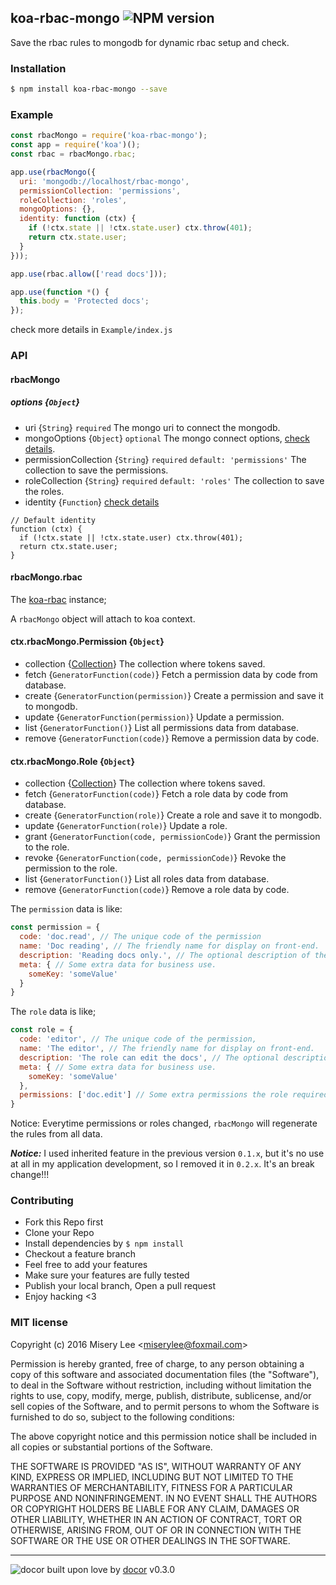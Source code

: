 ## koa-rbac-mongo ![NPM version](https://img.shields.io/npm/v/koa-rbac-mongo.svg?style=flat)

 Save the rbac rules to mongodb for dynamic rbac setup and check.

### Installation
```bash
$ npm install koa-rbac-mongo --save
```

### Example
```js
const rbacMongo = require('koa-rbac-mongo');
const app = require('koa')();
const rbac = rbacMongo.rbac;

app.use(rbacMongo({
  uri: 'mongodb://localhost/rbac-mongo',
  permissionCollection: 'permissions',
  roleCollection: 'roles',
  mongoOptions: {},
  identity: function (ctx) {
    if (!ctx.state || !ctx.state.user) ctx.throw(401);
    return ctx.state.user;
  }
}));

app.use(rbac.allow(['read docs']));

app.use(function *() {
  this.body = 'Protected docs';
});

```
check more details in `Example/index.js`

### API
#### rbacMongo
##### options {`Object`}
* uri {`String`} `required` The mongo uri to connect the mongodb.
* mongoOptions {`Object`} `optional` The mongo connect options, [check details](http://mongodb.github.io/node-mongodb-native/2.2/reference/connecting/connection-settings/).
* permissionCollection {`String`} `required` `default: 'permissions'` The collection to save the permissions.
* roleCollection {`String`} `required` `default: 'roles'` The collection to save the roles.
* identity {`Function`} [check details](https://github.com/yanickrochon/koa-rbac)
```
// Default identity
function (ctx) {
  if (!ctx.state || !ctx.state.user) ctx.throw(401);
  return ctx.state.user;
}
```
#### rbacMongo.rbac
The [koa-rbac](https://github.com/yanickrochon/koa-rbac) instance;

A `rbacMongo` object will attach to koa context.
#### ctx.rbacMongo.Permission {`Object`}
* collection {[Collection](http://mongodb.github.io/node-mongodb-native/2.2/api/Collection.html)} The collection where tokens saved.
* fetch {`GeneratorFunction(code)`} Fetch a permission data by code from database.
* create {`GeneratorFunction(permission)`} Create a permission and save it to mongodb.
* update {`GeneratorFunction(permission)`} Update a permission.
* list {`GeneratorFunction()`} List all permissions data from database.
* remove {`GeneratorFunction(code)`} Remove a permission data by code.

#### ctx.rbacMongo.Role {`Object`}
* collection {[Collection](http://mongodb.github.io/node-mongodb-native/2.2/api/Collection.html)} The collection where tokens saved.
* fetch {`GeneratorFunction(code)`} Fetch a role data by code from database.
* create {`GeneratorFunction(role)`} Create a role and save it to mongodb.
* update {`GeneratorFunction(role)`} Update a role.
* grant {`GeneratorFunction(code, permissionCode)`} Grant the permission to the role.
* revoke {`GeneratorFunction(code, permissionCode)`} Revoke the permission to the role.
* list {`GeneratorFunction()`} List all roles data from database.
* remove {`GeneratorFunction(code)`} Remove a role data by code.

The `permission` data is like:
```javascript
const permission = {
  code: 'doc.read', // The unique code of the permission
  name: 'Doc reading', // The friendly name for display on front-end.
  description: 'Reading docs only.', // The optional description of the permission
  meta: { // Some extra data for business use.
    someKey: 'someValue'
  }
}
```
The `role` data is like;
```javascript
const role = {
  code: 'editor', // The unique code of the permission,
  name: 'The editor', // The friendly name for display on front-end.
  description: 'The role can edit the docs', // The optional description of the role
  meta: { // Some extra data for business use.
    someKey: 'someValue'
  },
  permissions: ['doc.edit'] // Some extra permissions the role required
}
```
Notice: Everytime permissions or roles changed, `rbacMongo` will regenerate the rules from all data.

***Notice:*** I used inherited feature in the previous version `0.1.x`, but it's no use at all in my
application development, so I removed it in `0.2.x`. It's an break change!!!


### Contributing
- Fork this Repo first
- Clone your Repo
- Install dependencies by `$ npm install`
- Checkout a feature branch
- Feel free to add your features
- Make sure your features are fully tested
- Publish your local branch, Open a pull request
- Enjoy hacking <3

### MIT license
Copyright (c) 2016 Misery Lee &lt;miserylee@foxmail.com&gt;

Permission is hereby granted, free of charge, to any person obtaining a copy
of this software and associated documentation files (the &quot;Software&quot;), to deal
in the Software without restriction, including without limitation the rights
to use, copy, modify, merge, publish, distribute, sublicense, and/or sell
copies of the Software, and to permit persons to whom the Software is
furnished to do so, subject to the following conditions:

The above copyright notice and this permission notice shall be included in
all copies or substantial portions of the Software.

THE SOFTWARE IS PROVIDED &quot;AS IS&quot;, WITHOUT WARRANTY OF ANY KIND, EXPRESS OR
IMPLIED, INCLUDING BUT NOT LIMITED TO THE WARRANTIES OF MERCHANTABILITY,
FITNESS FOR A PARTICULAR PURPOSE AND NONINFRINGEMENT. IN NO EVENT SHALL THE
AUTHORS OR COPYRIGHT HOLDERS BE LIABLE FOR ANY CLAIM, DAMAGES OR OTHER
LIABILITY, WHETHER IN AN ACTION OF CONTRACT, TORT OR OTHERWISE, ARISING FROM,
OUT OF OR IN CONNECTION WITH THE SOFTWARE OR THE USE OR OTHER DEALINGS IN
THE SOFTWARE.

---
![docor]()
built upon love by [docor](git+https://github.com/turingou/docor.git) v0.3.0
